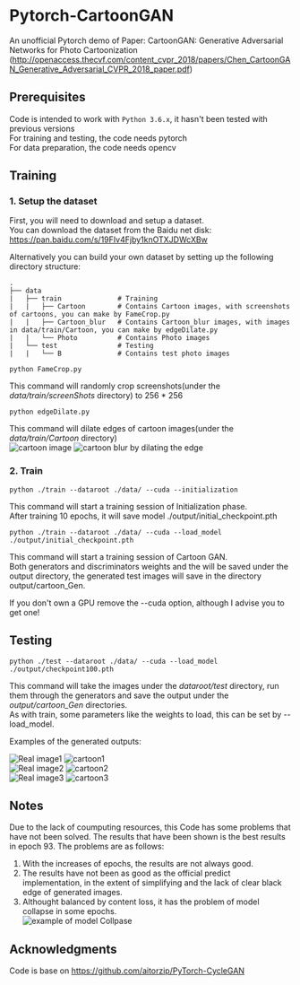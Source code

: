 # Pytorch-CartoonGAN
An unofficial Pytorch demo of Paper: CartoonGAN: Generative Adversarial Networks for Photo Cartoonization
(http://openaccess.thecvf.com/content_cvpr_2018/papers/Chen_CartoonGAN_Generative_Adversarial_CVPR_2018_paper.pdf)

## Prerequisites
Code is intended to work with ```Python 3.6.x```, it hasn't been tested with previous versions  
For training and testing, the code needs pytorch  
For data preparation, the code needs opencv  

## Training
### 1. Setup the dataset
First, you will need to download and setup a dataset.  
You can download the dataset from the Baidu net disk: https://pan.baidu.com/s/19FIv4Fjby1knOTXJDWcXBw

Alternatively you can build your own dataset by setting up the following directory structure:

    .
    ├── data                   
    |   ├── train              # Training
    |   |   ├── Cartoon        # Contains Cartoon images, with screenshots of cartoons, you can make by FameCrop.py
    |   |   ├── Cartoon_blur   # Contains Cartoon_blur images, with images in data/train/Cartoon, you can make by edgeDilate.py
    |   |   └── Photo          # Contains Photo images
    |   └── test               # Testing
    |   |   └── B              # Contains test photo images

```
python FameCrop.py
```
This command will randomly crop screenshots(under the *data/train/screenShots* directory) to 256 * 256
```
python edgeDilate.py
```
This command will dilate edges of cartoon images(under the *data/train/Cartoon* directory)  
![cartoon image](https://github.com/ty625911724/PyTorch-CartoonGAN-demo/raw/master/samples/dilate/cartoon.jpg)
![cartoon blur by dilating the edge](https://github.com/ty625911724/PyTorch-CartoonGAN-demo/raw/master/samples/dilate/cartoon_blur.jpg)

### 2. Train
```
python ./train --dataroot ./data/ --cuda --initialization
```
This command will start a training session of Initialization phase.  
After training 10 epochs, it will save model ./output/initial_checkpoint.pth

```
python ./train --dataroot ./data/ --cuda --load_model ./output/initial_checkpoint.pth
```
This command will start a training session of Cartoon GAN.  
Both generators and discriminators weights and the will be saved under the output directory, the generated test images will save in the directory output/cartoon_Gen.  

If you don't own a GPU remove the --cuda option, although I advise you to get one!

## Testing
```
python ./test --dataroot ./data/ --cuda --load_model ./output/checkpoint100.pth
```
This command will take the images under the *dataroot/test* directory, run them through the generators and save the output under the *output/cartoon_Gen* directories.  
As with train, some parameters like the weights to load, this can be set by --load_model.

Examples of the generated outputs:

![Real image1](https://github.com/ty625911724/PyTorch-CartoonGAN-demo/raw/master/samples/cartoon_Gen/1.jpg)
![cartoon1](https://github.com/ty625911724/PyTorch-CartoonGAN-demo/raw/master/samples/cartoon_Gen/epoch_93_0010.png)  
![Real image2](https://github.com/ty625911724/PyTorch-CartoonGAN-demo/raw/master/samples/cartoon_Gen/3.jpg)
![cartoon2](https://github.com/ty625911724/PyTorch-CartoonGAN-demo/raw/master/samples/cartoon_Gen/epoch_93_0018.png)  
![Real image3](https://github.com/ty625911724/PyTorch-CartoonGAN-demo/raw/master/samples/cartoon_Gen/6.jpg)
![cartoon3](https://github.com/ty625911724/PyTorch-CartoonGAN-demo/raw/master/samples/cartoon_Gen/epoch_93_0031.png)

## Notes
Due to the lack of coumputing resources, this Code has some problems that have not been solved. The results that have been shown is the best results in epoch 93. The problems are as follows:
1. With the increases of epochs, the results are not always good.
2. The results have not been as good as the official predict implementation, in the extent of simplifying and the lack of clear black edge of generated images.
3. Althought balanced by content loss, it has the problem of model collapse in some epochs.  
![example of model Collpase](https://github.com/ty625911724/PyTorch-CartoonGAN-demo/raw/master/samples/example_model_Collpase.png)  

## Acknowledgments
Code is base on https://github.com/aitorzip/PyTorch-CycleGAN

